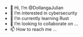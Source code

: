 - 👋 Hi, I’m @DollangaJulian
- 👀 I’m interested in cybersecurity
- 🌱 I’m currently learning Rust
- 💞️ I’m looking to collaborate on ...
- 📫 How to reach me ...

<!---
DollangaJulian/DollangaJulian is a ✨ special ✨ repository because its `README.md` (this file) appears on your GitHub profile.
You can click the Preview link to take a look at your changes.
--->
